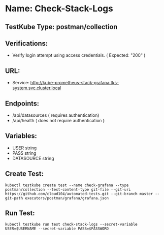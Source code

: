 # Name: Check-Stack-Logs

## TestKube Type: postman/collection

## Verifications:

- Verify login attempt using access credentials. ( Expected: "200" )


 
## URL:

- Service: http://kube-prometheus-stack-grafana.tks-system.svc.cluster.local

## Endpoints:

- /api/datasources ( requires authentication)
- /api/health ( does not require authentication )

## Variables:

- USER string
- PASS string
- DATASOURCE string

## Create Test:

```
kubectl testkube create test --name check-grafana --type postman/collection --test-content-type git-file --git-uri https://github.com/cloud104/automated-tests.git --git-branch master --git-path executors/postman/grafana/grafana.json
```
## Run Test:

```
kubectl testkube run test check-stack-logs --secret-variable USER=$USERNAME --secret-variable PASS=$PASSWORD 
```
